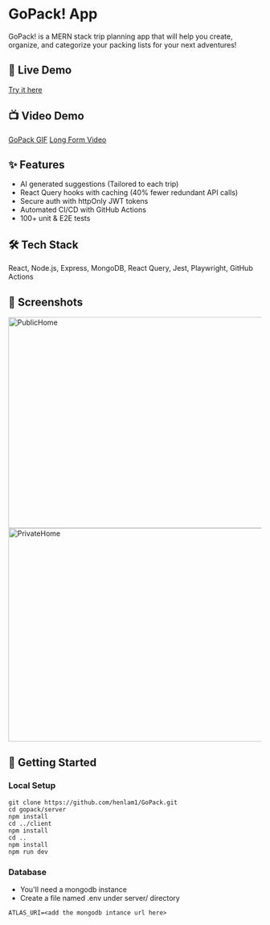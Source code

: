# GoPack! App
GoPack! is a MERN stack trip planning app that will help you create, organize, and categorize your packing lists for your next adventures!

## 🚀 Live Demo
[Try it here](https://gopack-client.onrender.com)

## 📺 Video Demo
[GoPack GIF](https://github.com/user-attachments/assets/4c11dee1-b86d-401b-b6e8-3f90c2b3090e)
[Long Form Video](https://github.com/user-attachments/assets/eb8faf16-3a52-4e3b-b54d-47f43f10cb8d)

## ✨ Features
- AI generated suggestions (Tailored to each trip)
- React Query hooks with caching (40% fewer redundant API calls)
- Secure auth with httpOnly JWT tokens
- Automated CI/CD with GitHub Actions
- 100+ unit & E2E tests

## 🛠️ Tech Stack
React, Node.js, Express, MongoDB, React Query, Jest, Playwright, GitHub Actions

## 📸 Screenshots
<img width="907" height="419" alt="PublicHome" src="https://github.com/user-attachments/assets/ab78f88a-4bb4-4055-8166-26803f861478" />
<img width="905" height="424" alt="PrivateHome" src="https://github.com/user-attachments/assets/299e8c30-6a88-4a3c-9976-73f5ee682017" />

## 🏃 Getting Started
### Local Setup
```
git clone https://github.com/henlam1/GoPack.git
cd gopack/server
npm install
cd ../client
npm install
cd ..
npm install
npm run dev
```
### Database
- You'll need a mongodb instance
- Create a file named .env under server/  directory 
```
ATLAS_URI=<add the mongodb intance url here>
```
